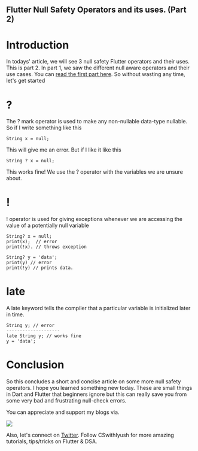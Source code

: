 ## Flutter Null Safety Operators and its uses. (Part 2)

# Introduction
In todays' article, we will see 3 null safety Flutter operators and their uses. This is part 2. In part 1, we saw the different null aware operators and their use cases. You can [read the first part here](https://cswithiyush.hashnode.dev/what-are-null-aware-operators-in-flutterdart-a-guide-on-different-types-of-null-aware-operators). So without wasting any time, let's get started

# ?
The ? mark operator is used to make any non-nullable data-type nullable. So if I write something like this

```
String x = null;
```
This will give me an error. But if I like it like this

```
String ? x = null;
```
This works fine! We use the  ? operator with the variables we are unsure about. 

# !
! operator is used for giving exceptions whenever we are accessing the value of a potentially null variable

```
String? x = null;
print(x);  // error
print(!x). // throws exception

String? y = 'data';
print(y) // error
print(!y) // prints data.
```

# late 
A late keyword tells the compiler that a particular variable is initialized later in time.

```
String y; // error
--------------------
late String y; // works fine
y = 'data';
```
# Conclusion
So this concludes a short and concise article on some more null safety operators. I hope you learned something new today. These are small things in Dart and Flutter that beginners ignore but this can really save you from some very bad and frustrating null-check errors.

You can appreciate and support my blogs via.

![](https://cdn.hashnode.com/res/hashnode/image/upload/v1646372265341/O0KkM6E-0.png)

Also, let's connect on [Twitter](https://twitter.com/Iyush004). Follow CSwithIyush for more amazing tutorials, tips/tricks on Flutter & DSA.

